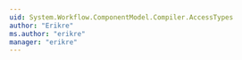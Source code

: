 ```yaml
---
uid: System.Workflow.ComponentModel.Compiler.AccessTypes
author: "Erikre"
ms.author: "erikre"
manager: "erikre"
---
```

